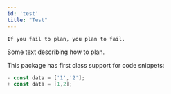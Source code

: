 ```yaml
---
id: 'test'
title: "Test"
---
```


`If you fail to plan, you plan to fail.`

Some text describing how to plan.

This package has first class support for code snippets:

```javascript
- const data = ['1','2'];
+ const data = [1,2];
```

